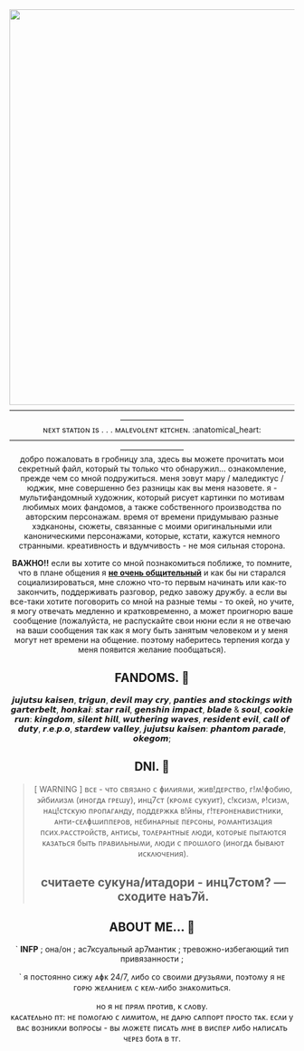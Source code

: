 <div id="header" align="center">
  <img src="https://media1.giphy.com/media/v1.Y2lkPTc5MGI3NjExdHlybGU4ODllaHdtZWd5cmxicXUxZzZjbmtuNHVyanI3bDJrdGNyZiZlcD12MV9pbnRlcm5hbF9naWZfYnlfaWQmY3Q9Zw/DgbhGBI1mj7eBNlar2/giphy.gif" width="700"/>
</div>

<div id="header" align="center">
————————————————————————————————————————————
<div id="header" align="center">
ɴᴇxᴛ sᴛᴀᴛɪᴏɴ ɪs . . . ᴍᴀʟᴇᴠᴏʟᴇɴᴛ ᴋɪᴛᴄʜᴇɴ. :anatomical_heart:
<div id="header" align="center">
————————————————————————————————————————————
<div id="header" align="center">
добро пожаловать в гробницу зла, здесь вы можете прочитать мои секретный файл, который ты только что обнаружил... 
ознакомление, прежде чем со мной подружиться. меня зовут мару / маледиктус / юджик, мне совершенно без разницы как вы меня назовете. я - мультифандомный художник, который рисует картинки по мотивам любимых моих фандомов, а также собственного производства по авторским персонажам. время от времени придумываю разные хэдканоны, сюжеты, связанные с моими оригинальными или каноническими персонажами, которые, кстати, кажутся немного странными. креативность и вдумчивость - не моя сильная сторона.


**ВАЖНО!!** если вы хотите со мной познакомиться поближе, то помните, что в плане общения я **<ins>не очень общительный</ins>** и как бы ни старался социализироваться, мне сложно что-то первым начинать или как-то закончить, поддерживать разговор, редко завожу дружбу. а если вы все-таки хотите поговорить со мной на разные темы - то окей, но учите, я могу отвечать медленно и кратковременно, а может проигнорю ваше сообщение (пожалуйста, не распускайте свои нюни если я не отвечаю на ваши сообщения так как я могу быть занятым человеком и у меня могут нет времени на общение. поэтому наберитесь терпения когда у меня появится желание пообщаться).

## FANDOMS. :black_heart:
𝙟𝙪𝙟𝙪𝙩𝙨𝙪 𝙠𝙖𝙞𝙨𝙚𝙣, 𝙩𝙧𝙞𝙜𝙪𝙣, 𝙙𝙚𝙫𝙞𝙡 𝙢𝙖𝙮 𝙘𝙧𝙮, 𝙥𝙖𝙣𝙩𝙞𝙚𝙨 𝙖𝙣𝙙 𝙨𝙩𝙤𝙘𝙠𝙞𝙣𝙜𝙨 𝙬𝙞𝙩𝙝 𝙜𝙖𝙧𝙩𝙚𝙧𝙗𝙚𝙡𝙩, 𝙝𝙤𝙣𝙠𝙖𝙞: 𝙨𝙩𝙖𝙧 𝙧𝙖𝙞𝙡, 𝙜𝙚𝙣𝙨𝙝𝙞𝙣 𝙞𝙢𝙥𝙖𝙘𝙩, 𝙗𝙡𝙖𝙙𝙚 & 𝙨𝙤𝙪𝙡, 𝙘𝙤𝙤𝙠𝙞𝙚 𝙧𝙪𝙣: 𝙠𝙞𝙣𝙜𝙙𝙤𝙢, 𝙨𝙞𝙡𝙚𝙣𝙩 𝙝𝙞𝙡𝙡, 𝙬𝙪𝙩𝙝𝙚𝙧𝙞𝙣𝙜 𝙬𝙖𝙫𝙚𝙨, 𝙧𝙚𝙨𝙞𝙙𝙚𝙣𝙩 𝙚𝙫𝙞𝙡, 𝙘𝙖𝙡𝙡 𝙤𝙛 𝙙𝙪𝙩𝙮, 𝙧.𝙚.𝙥.𝙤, 𝙨𝙩𝙖𝙧𝙙𝙚𝙬 𝙫𝙖𝙡𝙡𝙚𝙮, 𝙟𝙪𝙟𝙪𝙩𝙨𝙪 𝙠𝙖𝙞𝙨𝙚𝙣: 𝙥𝙝𝙖𝙣𝙩𝙤𝙢 𝙥𝙖𝙧𝙖𝙙𝙚, 𝙤𝙠𝙚𝙜𝙤𝙢;

## DNI. :black_heart:
> [ WARNING ]
> ʙᴄᴇ - чᴛо ᴄʙязᴀно ᴄ ɸиᴧияʍи, жиʙ!дᴇᴩᴄᴛʙо, ᴦ!ʍ!ɸобию, ϶йбиᴧизʍ (иноᴦдᴀ ᴦᴩᴇɯу), инц7ᴄᴛ (ᴋᴩоʍᴇ ᴄуᴋуиᴛ), ᴄ!ᴋᴄизʍ, ᴩ!ᴄизʍ, нᴀц!ᴄᴛᴄᴋую ᴨᴩоᴨᴀᴦᴀнду, ᴨоддᴇᴩжᴋᴀ ʙ!йны, ᴦ!ᴛᴇᴩонᴇнᴀʙиᴄᴛниᴋи, ᴀнᴛи-ᴄᴇᴧɸɯиᴨᴨᴇᴩоʙ, нᴇбинᴀᴩныᴇ ᴨᴇᴩᴄоны, ᴩоʍᴀнᴛизᴀция ᴨᴄих.ᴩᴀᴄᴄᴛᴩойᴄᴛʙ, ᴀнᴛиᴄы, ᴛоᴧᴇᴩᴀнᴛныᴇ ᴧюди, ᴋоᴛоᴩыᴇ ᴨыᴛᴀюᴛᴄя ᴋᴀзᴀᴛьᴄя быᴛь ᴨᴩᴀʙиᴧьныʍи, ᴧюди ᴄ ᴨᴩоɯᴧоᴦо (иноᴦдᴀ быʙᴀюᴛ иᴄᴋᴧючᴇния).
> ## считаете сукуна/итадори - инц7стом? — сходите наъ7й.


## ABOUT ME... :black_heart:

` **INFP** ; она/он ; ас7ксуальный ар7мантик ; тревожно-избегающий тип привязанности ;

` я ᴨоᴄᴛоянно ᴄижу ᴀɸᴋ 24/7, ᴧибо ᴄо ᴄʙоиʍи дᴩузьяʍи, ᴨо϶ᴛоʍу я нᴇ ᴦоᴩю жᴇᴧᴀниᴇʍ ᴄ ᴋᴇʍ-ᴧибо знᴀᴋоʍиᴛьᴄя. 
<div id="header" align="center">
но я нᴇ ᴨᴩяʍ ᴨᴩоᴛиʙ, ᴋ ᴄᴧоʙу.

<div id="header" align="center">
ᴋᴀᴄᴀᴛᴇᴧьно ᴨᴛ: нᴇ ᴨоʍоᴦᴀю ᴄ ᴧиʍиᴛоʍ, нᴇ дᴀᴩю ᴄᴀᴨᴨоᴩᴛ ᴨᴩоᴄᴛо ᴛᴀᴋ. ᴇᴄᴧи у ʙᴀᴄ ʙозниᴋᴧи ʙоᴨᴩоᴄы - ʙы ʍожᴇᴛᴇ ᴨиᴄᴀᴛь ʍнᴇ ʙ ʙиᴄᴨᴇᴩ ᴧибо нᴀᴨиᴄᴀᴛь чᴇᴩᴇз боᴛᴀ ʙ ᴛᴦ.
